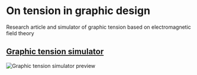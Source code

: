 # On tension in graphic design

Research article and simulator of graphic tension based on electromagnetic field theory

## [Graphic tension simulator](http://ashapiro.ru/research/graphic-tension-simulator/)

![Graphic tension simulator preview](https://raw.githubusercontent.com/x-raizor/graphic-tension-simulator/master/i/simulator-preview.png)
